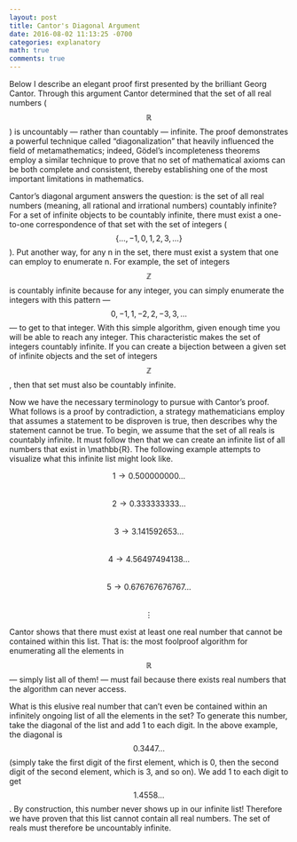 ```yaml
---
layout: post
title: Cantor's Diagonal Argument 
date: 2016-08-02 11:13:25 -0700
categories: explanatory 
math: true
comments: true
---
```

Below I describe an elegant proof first presented by the brilliant Georg Cantor. Through this argument Cantor determined that the set of all real numbers ($$\mathbb{R}$$) is uncountably — rather than countably — infinite. The proof demonstrates a powerful technique called “diagonalization” that heavily influenced the field of metamathematics; indeed, Gödel’s incompleteness theorems employ a similar technique to prove that no set of mathematical axioms can be both complete and consistent, thereby establishing one of the most important limitations in mathematics.

Cantor’s diagonal argument answers the question: is the set of all real numbers (meaning, all rational and irrational numbers) countably infinite? For a set of infinite objects to be countably infinite, there must exist a one-to-one correspondence of that set with the set of integers ($$\{\ldots, -1, 0, 1, 2, 3, \ldots \}$$). Put another way, for any n in the set, there must exist a system that one can employ to enumerate n. For example, the set of integers $$\mathbb{Z}$$ is countably infinite because for any integer, you can simply enumerate the integers with this pattern —$$0, -1, 1, -2, 2, -3, 3, \ldots$$ — to get to that integer. With this simple algorithm, given enough time you will be able to reach any integer. This characteristic makes the set of integers countably infinite. If you can create a bijection between a given set of infinite objects and the set of integers $$\mathbb{Z}$$, then that set must also be countably infinite.

Now we have the necessary terminology to pursue with Cantor’s proof. What follows is a proof by contradiction, a strategy mathematicians employ that assumes a statement to be disproven is true, then describes why the statement cannot be true. To begin, we assume that the set of all reals is countably infinite. It must follow then that we can create an infinite list of all numbers that exist in \mathbb{R}. The following example attempts to visualize what this infinite list might look like.

$$1 \rightarrow 0.500000000\ldots$$  
$$2 \rightarrow 0.333333333\ldots$$  
$$3 \rightarrow 3.141592653\ldots$$  
$$4 \rightarrow 4.56497494138\ldots$$  
$$5 \rightarrow 0.676767676767\ldots$$  
$$\vdots$$

Cantor shows that there must exist at least one real number that cannot be contained within this list. That is: the most foolproof algorithm for enumerating all the elements in $$\mathbb{R}$$ — simply list all of them! — must fail because there exists real numbers that the algorithm can never access.

What is this elusive real number that can’t even be contained within an infinitely ongoing list of all the elements in the set? To generate this number, take the diagonal of the list and add 1 to each digit. In the above example, the diagonal is $$0.3447 \ldots$$ (simply take the first digit of the first element, which is 0, then the second digit of the second element, which is 3, and so on). We add 1 to each digit to get $$1.4558 \ldots$$. By construction, this number never shows up in our infinite list! Therefore we have proven that this list cannot contain all real numbers. The set of reals must therefore be uncountably infinite.